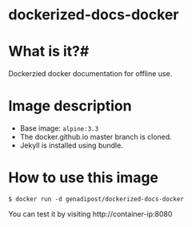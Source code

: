 # dockerized-docs-docker

# What is it?#
Dockerzied docker documentation for offline use.

# Image description #
- Base image: `alpine:3.3`
- The docker.github.io master branch is cloned.
- Jekyll is installed using bundle.

# How to use this image #

```console
$ docker run -d genadipost/dockerized-docs-docker

```
You can test it by visiting http://container-ip:8080

